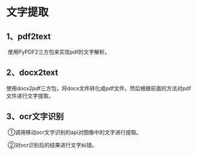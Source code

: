 # 文字提取

## 1、pdf2text

​	使用PyPDF2三方包来实现pdf的文字解析。

## 2、docx2text

​	使用docx2pdf三方包，将docx文件转化成pdf文件。然后根据前面的方法对pdf文件进行文字提取。

## 3、ocr文字识别

​	①调用移动ocr文字识别的api对图像中的文字进行提取。

​	②对ocr识别后的结果进行文字纠错。